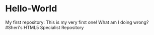 # Hello-World
My first repository: This is my very first one!
What am I doing wrong?
#Sheri's HTML5 Specialist Repository
